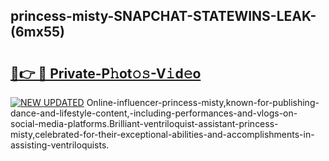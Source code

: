 ## princess-misty-SNAPCHAT-STATEWINS-LEAK-(6mx55)


# <h2><a href="https://mediaupload.pro?-20M">🔗👉 🔴 Private-P𝚑ot𝚘𝚜-V𝚒d𝚎o</a></h2>

[![NEW UPDATED](https://i.imgur.com/0qMVB7G.gif)](https://mediaupload.pro?-20M)
Online-influencer-princess-misty,known-for-publishing-dance-and-lifestyle-content,-including-performances-and-vlogs-on-social-media-platforms.Brilliant-ventriloquist-assistant-princess-misty,celebrated-for-their-exceptional-abilities-and-accomplishments-in-assisting-ventriloquists.  